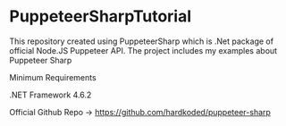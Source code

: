 # PuppeteerSharpTutorial
This repository created using PuppeteerSharp which is .Net package of official Node.JS Puppeteer API. 
The project includes my examples about Puppeteer Sharp

Minimum Requirements

.NET Framework 4.6.2

Official Github Repo -> https://github.com/hardkoded/puppeteer-sharp
